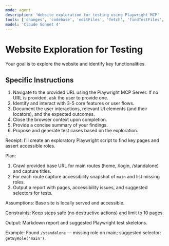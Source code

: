 ```yaml
---
mode: agent
description: 'Website exploration for testing using Playwright MCP'
tools: ['changes', 'codebase', 'editFiles', 'fetch', 'findTestFiles', 'problems', 'runCommands', 'runTasks', 'runTests', 'search', 'searchResults', 'terminalLastCommand', 'terminalSelection', 'testFailure', 'playwright']
model: 'Claude Sonnet 4'
---
```


# Website Exploration for Testing

Your goal is to explore the website and identify key functionalities.

## Specific Instructions

1. Navigate to the provided URL using the Playwright MCP Server. If no URL is provided, ask the user to provide one.
2. Identify and interact with 3-5 core features or user flows.
3. Document the user interactions, relevant UI elements (and their locators), and the expected outcomes.
4. Close the browser context upon completion.
5. Provide a concise summary of your findings.
6. Propose and generate test cases based on the exploration.

Receipt: I'll create an exploratory Playwright script to find key pages and assert accessible roles.

Plan:
1) Crawl provided base URL for main routes (home, /login, /standalone) and capture titles.
2) For each route capture accessibility snapshot of `main` and list missing roles.
3) Output a report with pages, accessibility issues, and suggested selectors for tests.

Assumptions: Base site is locally served and accessible.

Constraints: Keep steps safe (no destructive actions) and limit to 10 pages.

Output: Markdown report and suggested Playwright test skeletons.

Example: Found `/standalone` — missing role on main; suggested selector: `getByRole('main')`.
